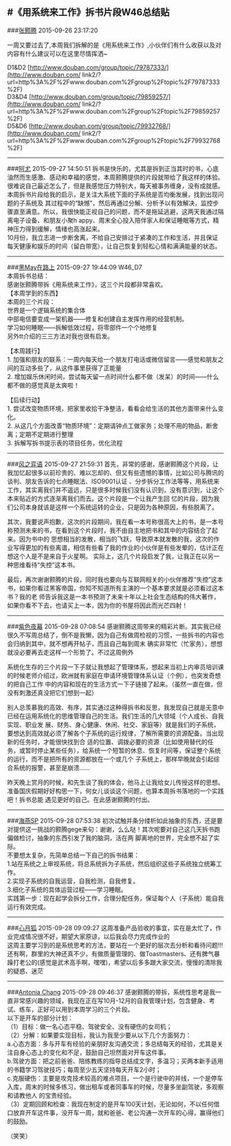 #《用系统来工作》拆书片段W46总结贴
---
###[张颢腾](http://www.douban.com/people/lovewand/)	2015-09-26 23:17:20

一周又要过去了,本周我们拆解的是《用系统来工作》,小伙伴们有什么收获以及对内容有什么建议可以在这里尽情挥洒~  
  
D1&amp;D2 [http://www.douban.com/group/topic/79787333/](http://www.douban.com/
link2/?url=http%3A%2F%2Fwww.douban.com%2Fgroup%2Ftopic%2F79787333%2F)  
D3&amp;D4 [http://www.douban.com/group/topic/79859257/](http://www.douban.com/
link2/?url=http%3A%2F%2Fwww.douban.com%2Fgroup%2Ftopic%2F79859257%2F)  
D5&amp;D6 [http://www.douban.com/group/topic/79932768/](http://www.douban.com/
link2/?url=http%3A%2F%2Fwww.douban.com%2Fgroup%2Ftopic%2F79932768%2F)


---
###[阿尤](http://www.douban.com/people/youchunnuan/)	2015-09-27 14:50:51
拆书是快乐的，尤其是拆到正当其时的书，心底油然而生感激、感动和幸福的感觉，本周颢腾提供的片段就带给了我这样的体验。  
很难说自己最近怎么了，但是我感觉压力特别大，每天被事务缠身，没有成就感。本周拆书片段给我的启示，是关注大系统下面的子系统是否均衡发展，找到出现问题的子系统及
其过程中的“缺憾”，然后再通过分解、分析予以有效解决，监控步骤直至满意。所以，我很快能正视自己的问题，而不是拖延逃避，这两天我通过隔离电子设备、和朋友小聚h
appy、周末全心投入陪伴家人和保证睡眠等方式，精神压力得到缓解，情绪也高涨起来。  
10月份，我立志进一步断舍离，不给自己安排过于紧凑的工作和生活，并且保证每天健康和娱乐的时间（留白带宽），让自己恢复到轻松心情和满满能量的状态。

---
###[黑May在路上](http://www.douban.com/people/63369196/)	2015-09-27 19:44:09
W46_D7  
本周拆书总结：  
感谢张颢腾带拆《用系统来工作》，这三个片段都非常喜欢。  
【本周学到的东西】  
本周的三个片段：  
世界是一个逻辑系统的集合体  
中部电信要变成一架机器——修复和创建自主发挥作用的经营机制。  
学习如何睡眠——拆解低效过程，将零部件一个个地修复  
另外tt介绍的三三方法对我也很有启发。  
  
【本周践行】  
1\. 加强和朋友的联系：一周内每天给一个朋友打电话或微信留言——感觉和朋友之间的互动多些了，从这件事里获得了正能量  
2\. 增加娱乐休闲时间，尝试每天留一点时间什么都不做（发呆）的时间——什么都不做的感觉真是太爽啦！  
  
【后续行动】  
1\. 尝试改变物质环境，把家里收拾干净整洁，看看会给生活的其他方面带来什么变化。  
2\. 从这几个方面改善“物质环境”：定期请钟点工做家务；处理不用的物品，断舍离；定期不定期进行整理  
3\. 拆解写拆书提示表的项目任务，优化流程

---
###[风之弈语](http://www.douban.com/people/124463884/)	2015-09-27 21:59:31
首先，非常的感谢，感谢颢腾这个片段，让我加忆起很多以前珍贵的、难以忘却的、但又有些遗憾的事情，比如公司与腾讯的谈判、朋友告诉的七点睡眠法、ISO9001认证
、分步拆分工作法等等，用系统来工作，其实离我们并不遥远，只是很多时候我们没有认识到，没有意识到，让这个本来贴近的方式逐渐离我们而去。这个片段是一个让我产生回
忆的片段，因为我们公司本身就该是这样一个系统运转的企业，只是因为各种原因，有些脱离了。  
  
其次，我要说声抱歉，这次的片段期间，我在看一本号称很高大上的书，是一本号称预测未来的书，在看到这个片段时，我不由自主地把书和其中的内容结合了起来。因为书中的
思想相当的发散，相当的飞跃，导致原本就发散的我，这次的作业写得更加的有些离谱，相信有些看了我的作业的小伙伴是有些发晕的，估计正在想这个人是不是来自于火星啊。
实际上，这几个片段启发了我，让我正在以另一种思维看待“失控”这本书。  
  
最后，再次谢谢颢腾的片段，同时我也要向与互联网相关的小伙伴推荐“失控”这本书，如果你看过黑客帝国，你知不知道所有主演的一个基本要求就是必须看过这本书？我的老
师告诉我这是一本书预测了未来十年以上社会生态结构的伟大著作，如果你看不下去，也请买上一本，因为你的书屋将因此而光芒四射！

---
###[紫色夜幕](http://www.douban.com/people/41853951/)	2015-09-28 07:08:54
感谢颢腾这周带来的精彩片断。其实我已经很久不写周总结了，倒不是我懒，因为自己有做周检视的习惯，一些拆书的内容也会归纳到其中，就不想再开帖子，而且自己每到周末
确实非常忙（忙家务），想想就没必要再去走这样一个形势了。不过这周例外  
  
系统化生存的三个片段一下子就让我想起了管理体系，想起来当初上内审员培训课的时候老师介绍过，欧洲就有家庭在申请环境管理体系认证（个例），也突发奇想的把自己工作
中的内容和现在的生活方式一下子链接了起来。（虽然一直在做，但没有刺激还真没把它们想到一起）  
  
别人总羡慕我的高效、有序，其实通过这种得拆书和反思，我发现自己就是无意中已经在运用系统化的思维管理自己的生活。我们生活的几大领域（个人成长、自我实现、职业发
展、财务、身心健康、休闲、社交、家庭等）就是我们的子系统，要想达到高效就必须了解各个子系统的运行规律，了解所需要的资源配备。当出现新的任务时，才能很快找到合
适的位置、调拨必要的资源（比如使用替代的任务，或暂时停止某些任务），给系统一个短暂的休息、恢复时间等，保证整个系统的运行，而不是把所有的资源都放在一个或几个
子系统上，那样早晚就会引起综合系统的报警，甚至是崩溃……  
  
昨天晚上赏月的时候，和先生谈了我的体会，他马上让我给女儿传授这样的思想。准备国庆假期好好构思一下，何女儿谈谈这个问题，也算本周拆书落地的一个实践吧！拆书总能
遇见更好的自己。在此感谢颢腾的付出。

---
###[海燕SP](http://www.douban.com/people/even1001/)	2015-09-28 07:53:38
初次试触并条分缕析如此抽象的东西，还是要对提供这一挑战的颢腾gege来句：谢谢，么么哒！其次呢要对自己这几天拆书跑偏做检讨，抽象的东西引发了我的脑洞，活在两
脚离地的世界，完全想不起了实际。  
不要想太复杂，先简单总结一下自己的拆书结果：  
1.站在系统之上审视系统，将总系统拆为子系统，然后组织这些子系统独立统筹工作。  
2.实现子系统的自我运营，自我检测，自我修复。  
3.细化子系统的具体运营过程——学习睡眠。  
实践第一步：现在起学会拆分工作，合理分配任务，保证每个人（子系统）能自我运行有效完成。

---
###[心月狐](http://www.douban.com/people/134212816/)	2015-09-28 09:09:27
这周准备产品验收的事宜，实在是太忙了，作业完成情况很不好，期望大家原谅，以后我会尽力完成作业的  
这周主要学习到的是系统思考的方法，要站在一个更好的层次去分析和看待问题!!!  
还有啊，群里的大神还真不少，有做质量管理的、做Toastmasters、还有脾气暴躁打老公的(感觉是武术高手啊，嘿嘿)，希望以后多多跟大家交流，慢慢的清除我
的疑惑、迷茫

---
###[Antonia Chang](http://www.douban.com/people/45942858/)	2015-09-28 09:46:37
感谢颢腾的带拆，系统性思考是我一直非常感兴趣的领域，我现在正在写10月-12月的自我管理计划，包含健身、考试、练车，正好可以用到本周学习的三个片段。  
以下是开车的部分计划：  
（1）目标：做一名心态平稳、驾驶安全、没有硬伤的女司机；  
（2）分解：如果要实现目标，我认为我至少要从以下几个方面努力：  
a.心态方面：多与开车有经验的亲朋好友沟通交流；多总结每天的经验，尤其是关注自身心态上的变化和不足，鼓励自己坦然面对开车这件事。  
b.驾驶方面：把之前爸爸、陪练教练的指导总结成文字，多温习；买两本新手适用的书籍学习驾驶技巧；每周至少五天坚持每天开车2小时；  
c.克服硬伤：主要是攻克技术较高的难点项目，一个是行驶中的并线，一个是停车入库，周末的时候多练习，做出租车或者同事车的时候，尽量多坐副驾驶，多观察和请教他人
的宝贵经验。  
（3）定期回顾和检查：我现在制定的是开车100天计划，无论如何，不以任何借口放弃开车这件事，没开车一周，就和爸爸、老公沟通一次开车的心得，赢得他们的鼓励。  
  
（笑笑）

